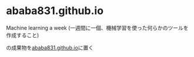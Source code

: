 # ababa831.github.io
Machine learning a week (一週間に一個、機械学習を使った何らかのツールを作成すること)

の成果物を[ababa831.github.io](https://ababa893.github.io/ababa831.github.io/)に置く